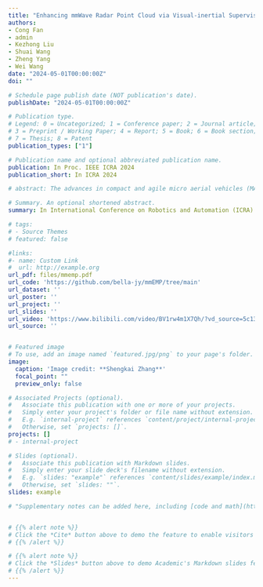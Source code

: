 ```yaml
---
title: "Enhancing mmWave Radar Point Cloud via Visual-inertial Supervision"
authors:
- Cong Fan
- admin
- Kezhong Liu
- Shuai Wang
- Zheng Yang
- Wei Wang
date: "2024-05-01T00:00:00Z"
doi: ""

# Schedule page publish date (NOT publication's date).
publishDate: "2024-05-01T00:00:00Z"

# Publication type.
# Legend: 0 = Uncategorized; 1 = Conference paper; 2 = Journal article;
# 3 = Preprint / Working Paper; 4 = Report; 5 = Book; 6 = Book section;
# 7 = Thesis; 8 = Patent
publication_types: ["1"]

# Publication name and optional abbreviated publication name.
publication: In Proc. IEEE ICRA 2024
publication_short: In ICRA 2024

# abstract: The advances in compact and agile micro aerial vehicles (MAVs) have shown great potential in replacing humans for labor-intensive or dangerous indoor investigation, such as warehouse management and fire rescue. However, the design of a state estimation system that enables autonomous flight in such dim or smoky environments presents a conundrum:.

# Summary. An optional shortened abstract.
summary: In International Conference on Robotics and Automation (ICRA) 2024

# tags:
# - Source Themes
# featured: false

#links:
#- name: Custom Link
#  url: http://example.org
url_pdf: files/mmemp.pdf
url_code: 'https://github.com/bella-jy/mmEMP/tree/main'
url_dataset: ''
url_poster: ''
url_project: ''
url_slides: ''
url_video: 'https://www.bilibili.com/video/BV1rw4m1X7Qh/?vd_source=5c13583c6d86746f14682c583ad00a0b'
url_source: ''


# Featured image
# To use, add an image named `featured.jpg/png` to your page's folder.
image:
  caption: 'Image credit: **Shengkai Zhang**'
  focal_point: ""
  preview_only: false

# Associated Projects (optional).
#   Associate this publication with one or more of your projects.
#   Simply enter your project's folder or file name without extension.
#   E.g. `internal-project` references `content/project/internal-project/index.md`.
#   Otherwise, set `projects: []`.
projects: []
# - internal-project

# Slides (optional).
#   Associate this publication with Markdown slides.
#   Simply enter your slide deck's filename without extension.
#   E.g. `slides: "example"` references `content/slides/example/index.md`.
#   Otherwise, set `slides: ""`.
slides: example

# "Supplementary notes can be added here, including [code and math](https://sourcethemes.com/academic/docs/writing-markdown-latex/)."


# {{% alert note %}}
# Click the *Cite* button above to demo the feature to enable visitors to import publication metadata into their reference management software.
# {{% /alert %}}

# {{% alert note %}}
# Click the *Slides* button above to demo Academic's Markdown slides feature.
# {{% /alert %}}
---
```


